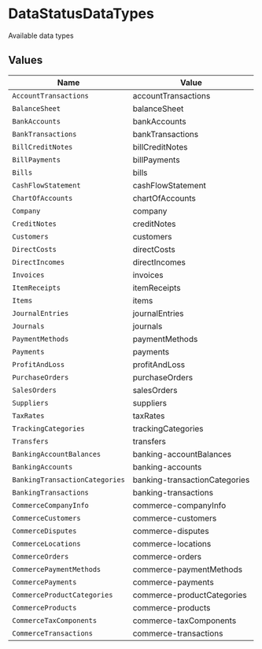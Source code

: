 # DataStatusDataTypes

Available data types


## Values

| Name                           | Value                          |
| ------------------------------ | ------------------------------ |
| `AccountTransactions`          | accountTransactions            |
| `BalanceSheet`                 | balanceSheet                   |
| `BankAccounts`                 | bankAccounts                   |
| `BankTransactions`             | bankTransactions               |
| `BillCreditNotes`              | billCreditNotes                |
| `BillPayments`                 | billPayments                   |
| `Bills`                        | bills                          |
| `CashFlowStatement`            | cashFlowStatement              |
| `ChartOfAccounts`              | chartOfAccounts                |
| `Company`                      | company                        |
| `CreditNotes`                  | creditNotes                    |
| `Customers`                    | customers                      |
| `DirectCosts`                  | directCosts                    |
| `DirectIncomes`                | directIncomes                  |
| `Invoices`                     | invoices                       |
| `ItemReceipts`                 | itemReceipts                   |
| `Items`                        | items                          |
| `JournalEntries`               | journalEntries                 |
| `Journals`                     | journals                       |
| `PaymentMethods`               | paymentMethods                 |
| `Payments`                     | payments                       |
| `ProfitAndLoss`                | profitAndLoss                  |
| `PurchaseOrders`               | purchaseOrders                 |
| `SalesOrders`                  | salesOrders                    |
| `Suppliers`                    | suppliers                      |
| `TaxRates`                     | taxRates                       |
| `TrackingCategories`           | trackingCategories             |
| `Transfers`                    | transfers                      |
| `BankingAccountBalances`       | banking-accountBalances        |
| `BankingAccounts`              | banking-accounts               |
| `BankingTransactionCategories` | banking-transactionCategories  |
| `BankingTransactions`          | banking-transactions           |
| `CommerceCompanyInfo`          | commerce-companyInfo           |
| `CommerceCustomers`            | commerce-customers             |
| `CommerceDisputes`             | commerce-disputes              |
| `CommerceLocations`            | commerce-locations             |
| `CommerceOrders`               | commerce-orders                |
| `CommercePaymentMethods`       | commerce-paymentMethods        |
| `CommercePayments`             | commerce-payments              |
| `CommerceProductCategories`    | commerce-productCategories     |
| `CommerceProducts`             | commerce-products              |
| `CommerceTaxComponents`        | commerce-taxComponents         |
| `CommerceTransactions`         | commerce-transactions          |